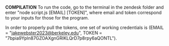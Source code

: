 
**COMPILATION**
To run the code, go to the terminal in the zendesk folder and enter "node script.js [EMAIL] [TOKEN]", where email and token correspond to your inputs for those for the program. 

In order to properly pull the tokens, one set of working credentials is (EMAIL = "jakewebster2023@berkeley.edu", TOKEN = "7bpia9Ypln87GZOAXgnGRIKLQrD7p8rpy6aQONTL").